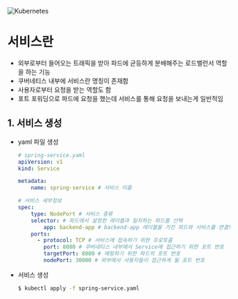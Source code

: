 ![Kubernetes](https://github.com/user-attachments/assets/3ec2d35d-184a-480a-878f-1f89f9547880)

# 서비스란
- 외부로부터 들어오는 트래픽을 받아 파드에 균등하게 분배해주는 로드밸런서 역할을 하는 기능
- 쿠버네티스 내부에 서비스란 명칭이 존재함
- 사용자로부터 요청을 받는 역할도 함
- 포트 포워딩으로 파드에 요청을 했는데 서비스를 통해 요청을 보내는게 일반적임

## 1. 서비스 생성
- yaml 파일 생성
    ```yaml
    # spring-service.yaml 
    apiVersion: v1
    kind: Service

    metadata:
        name: spring-service # 서비스 이름

    # 서비스 세부정보
    spec:
        type: NodePort # 서비스 종류
        selector: # 파드에서 설정한 레이블과 일치하는 파드를 선택
            app: backend-app # backend-app 레이블을 가진 파드와 서비스를 연결!(deployment의 label과 일치시켜야함)
        ports:
          - protocol: TCP # 서비스에 접속하기 위한 프로토콜
            port: 8080 # 쿠버네티스 내부에서 Service에 접근하기 위한 포트 번호
            targetPort: 8080 # 매핑하기 위한 파드의 포트 번호
            nodePort: 30000 # 외부에서 사용자들이 접근하게 될 포트 번호
    ```

- 서비스 생성
    ```bash
    $ kubectl apply -f spring-service.yaml
    ```
